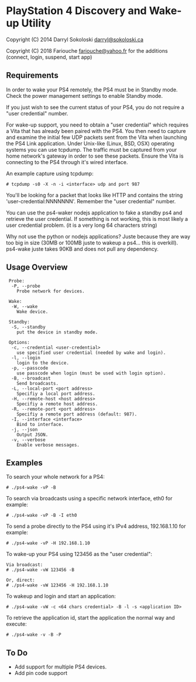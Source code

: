 PlayStation 4 Discovery and Wake-up Utility
===========================================
Copyright (C) 2014 Darryl Sokoloski <darryl@sokoloski.ca>

Copyright (C) 2018 Fariouche <fariouche@yahoo.fr> for the additions (connect, login, suspend, start app)

Requirements
------------
In order to wake your PS4 remotely, the PS4 must be in Standby mode.  Check the power management settings to enable Standby mode.

If you just wish to see the current status of your PS4, you do not require a "user credential" number.

For wake-up support, you need to obtain a "user credential" which requires a Vita that has already been paired with the PS4.  You then need to capture and examine the initial few UDP packets sent from the Vita when launching the PS4 Link application.  Under Unix-like (Linux, BSD, OSX) operating systems you can use tcpdump.  The traffic must be captured from your home network's gateway in order to see these packets.  Ensure the Vita is connecting to the PS4 through it's wired interface.

An example capture using tcpdump:

    # tcpdump -s0 -X -n -i <interface> udp and port 987

You'll be looking for a packet that looks like HTTP and contains the string 'user-credential:NNNNNNN'.  Remember the "user credential" number.

You can use the ps4-waker nodejs application to fake a standby ps4 and retrieve the user credential.
If something is not working, this is most likely a user credential problem. (it is a very long 64 characters string)

Why not use the python or nodejs applications? Juste because they are way too big in size (30MB or 100MB juste to wakeup a ps4... this is overkill). ps4-wake juste takes 90KB and does not pull any dependency.


Usage Overview
--------------

     Probe:
      -P, --probe
        Probe network for devices.
     
     Wake:
      -W, --wake
        Wake device.
     
     Standby:
      -S, --standby
        put the device in standby mode.
     
     Options:
      -c, --credential <user-credential>
        use specified user credential (needed by wake and login).
      -l, --login
        login to the device.
      -p, --passcode
        use passcode when login (must be used with login option).
      -B, --broadcast
        Send broadcasts.
      -L, --local-port <port address>
        Specifiy a local port address.
      -H, --remote-host <host address>
        Specifiy a remote host address.
      -R, --remote-port <port address>
        Specifiy a remote port address (default: 987).
      -I, --interface <interface>
        Bind to interface.
      -j, --json
        Output JSON.
      -v, --verbose
        Enable verbose messages.

Examples
--------

To search your whole network for a PS4:

    # ./ps4-wake -vP -B

To search via broadcasts using a specific network interface, eth0 for example:

    # ./ps4-wake -vP -B -I eth0

To send a probe directly to the PS4 using it's IPv4 address, 192.168.1.10 for example:

    # ./ps4-wake -vP -H 192.168.1.10

To wake-up your PS4 using 123456 as the "user credential":

    Via broadcast:
    # ./ps4-wake -vW 123456 -B

    Or, direct:
    # ./ps4-wake -vW 123456 -H 192.168.1.10

To wakeup and login and start an application:

    # ./ps4-wake -vW -c <64 chars credential> -B -l -s <application ID>

To retrieve the application id, start the application the normal way and execute:
    
    # ./ps4-wake -v -B -P

To Do
-----

- Add support for multiple PS4 devices.
- Add pin code support



